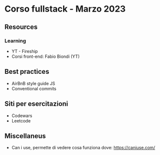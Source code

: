 # Corso fullstack - Marzo 2023 

## Resources

### Learning
- YT - Fireship
- Corsi front-end: Fabio Biondi (YT)

## Best practices
- AirBnB style guide JS
- Conventional commits


## Siti per esercitazioni
- Codewars
- Leetcode

## Miscellaneus
- Can i use, permette di vedere cosa funziona dove: https://caniuse.com/